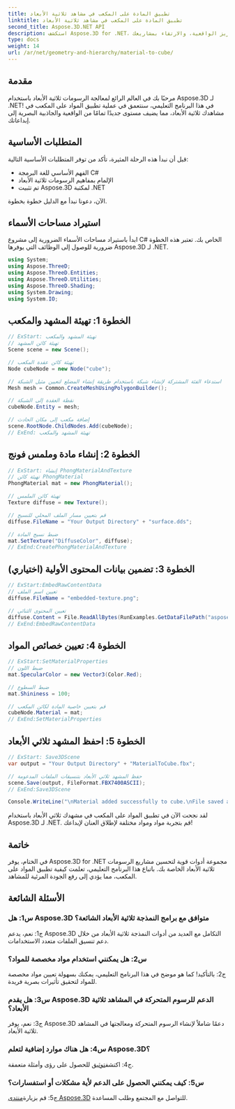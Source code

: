 ```yaml
---
title: تطبيق المادة على المكعب في مشاهد ثلاثية الأبعاد
linktitle: تطبيق المادة على المكعب في مشاهد ثلاثية الأبعاد
second_title: Aspose.3D.NET API
description: استكشف Aspose.3D for .NET، بوابتك إلى معالجة الرسومات ثلاثية الأبعاد بشكل سلس. قم بتطبيق المواد دون عناء، وتعزيز الواقعية، والارتقاء بمشاريعك.
type: docs
weight: 14
url: /ar/net/geometry-and-hierarchy/material-to-cube/
---
```

## مقدمة

مرحبًا بك في العالم الرائع لمعالجة الرسومات ثلاثية الأبعاد باستخدام Aspose.3D لـ .NET! في هذا البرنامج التعليمي، سنتعمق في عملية تطبيق المواد على المكعب في مشاهدك ثلاثية الأبعاد، مما يضيف مستوى جديدًا تمامًا من الواقعية والجاذبية البصرية إلى إبداعاتك.

## المتطلبات الأساسية

قبل أن نبدأ هذه الرحلة المثيرة، تأكد من توفر المتطلبات الأساسية التالية:

- الفهم الأساسي للغة البرمجة C#
- الإلمام بمفاهيم الرسومات ثلاثية الأبعاد
- تم تثبيت Aspose.3D لمكتبة .NET

الآن، دعونا نبدأ مع الدليل خطوة بخطوة.

## استيراد مساحات الأسماء

ابدأ باستيراد مساحات الأسماء الضرورية إلى مشروع C# الخاص بك. تعتبر هذه الخطوة ضرورية للوصول إلى الوظائف التي يوفرها Aspose.3D لـ .NET.

```csharp
using System;
using Aspose.ThreeD;
using Aspose.ThreeD.Entities;
using Aspose.ThreeD.Utilities;
using Aspose.ThreeD.Shading;
using System.Drawing;
using System.IO;
```

## الخطوة 1: تهيئة المشهد والمكعب

```csharp
// ExStart: تهيئة المشهد والمكعب
// تهيئة كائن المشهد
Scene scene = new Scene();

// تهيئة كائن عقدة المكعب
Node cubeNode = new Node("cube");

// استدعاء الفئة المشتركة لإنشاء شبكة باستخدام طريقة إنشاء المضلع لتعيين مثيل الشبكة
Mesh mesh = Common.CreateMeshUsingPolygonBuilder();

// نقطة العقدة إلى الشبكة
cubeNode.Entity = mesh;

// إضافة مكعب إلى مكان الحادث
scene.RootNode.ChildNodes.Add(cubeNode);
// ExEnd: تهيئة المشهد والمكعب
```

## الخطوة 2: إنشاء مادة وملمس فونج

```csharp
// ExStart: إنشاء PhongMaterialAndTexture
// تهيئة كائن PhongMaterial
PhongMaterial mat = new PhongMaterial();

// تهيئة كائن الملمس
Texture diffuse = new Texture();

// قم بتعيين مسار الملف المحلي للنسيج
diffuse.FileName = "Your Output Directory" + "surface.dds";

// ضبط نسيج المادة
mat.SetTexture("DiffuseColor", diffuse);
// ExEnd:CreatePhongMaterialAndTexture
```

## الخطوة 3: تضمين بيانات المحتوى الأولية (اختياري)

```csharp
// ExStart:EmbedRawContentData
// تعيين اسم الملف
diffuse.FileName = "embedded-texture.png";

// تعيين المحتوى الثنائي
diffuse.Content = File.ReadAllBytes(RunExamples.GetDataFilePath("aspose-logo.jpg"));
// ExEnd:EmbedRawContentData
```

## الخطوة 4: تعيين خصائص المواد

```csharp
// ExStart:SetMaterialProperties
// ضبط اللون
mat.SpecularColor = new Vector3(Color.Red);

// ضبط السطوع
mat.Shininess = 100;

// قم بتعيين خاصية المادة لكائن المكعب
cubeNode.Material = mat;
// ExEnd:SetMaterialProperties
```

## الخطوة 5: احفظ المشهد ثلاثي الأبعاد

```csharp
// ExStart: Save3DScene
var output = "Your Output Directory" + "MaterialToCube.fbx";

// حفظ المشهد ثلاثي الأبعاد بتنسيقات الملفات المدعومة
scene.Save(output, FileFormat.FBX7400ASCII);
// ExEnd:Save3DScene

Console.WriteLine("\nMaterial added successfully to cube.\nFile saved at " + output);
```

لقد نجحت الآن في تطبيق المواد على المكعب في مشهدك ثلاثي الأبعاد باستخدام Aspose.3D لـ .NET. قم بتجربة مواد ومواد مختلفة لإطلاق العنان لإبداعك!

## خاتمة

في الختام، يوفر Aspose.3D for .NET مجموعة أدوات قوية لتحسين مشاريع الرسومات ثلاثية الأبعاد الخاصة بك. باتباع هذا البرنامج التعليمي، تعلمت كيفية تطبيق المواد على المكعب، مما يؤدي إلى رفع الجودة المرئية للمشاهد.

## الأسئلة الشائعة

### س1: هل Aspose.3D متوافق مع برامج النمذجة ثلاثية الأبعاد الشائعة؟

ج1: نعم، يدعم Aspose.3D التكامل مع العديد من أدوات النمذجة ثلاثية الأبعاد من خلال دعم تنسيق الملفات متعدد الاستخدامات.

### س2: هل يمكنني استخدام مواد مخصصة للمواد؟

ج2: بالتأكيد! كما هو موضح في هذا البرنامج التعليمي، يمكنك بسهولة تعيين مواد مخصصة للمواد لتحقيق تأثيرات بصرية فريدة.

### س3: هل يقدم Aspose.3D الدعم للرسوم المتحركة في المشاهد ثلاثية الأبعاد؟

ج3: نعم، يوفر Aspose.3D دعمًا شاملاً لإنشاء الرسوم المتحركة ومعالجتها في المشاهد ثلاثية الأبعاد.

### س4: هل هناك موارد إضافية لتعلم Aspose.3D؟

 ج4: اكتشف[توثيق](https://reference.aspose.com/3d/net/) للحصول على رؤى وأمثلة متعمقة.

### س5: كيف يمكنني الحصول على الدعم لأية مشكلات أو استفسارات؟

 ج5: قم بزيارة[منتدى Aspose.3D](https://forum.aspose.com/c/3d/18) للتواصل مع المجتمع وطلب المساعدة.